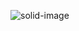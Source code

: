 ![solid-image](https://user-images.githubusercontent.com/16636086/233296545-2651e950-9e1a-4d3e-bd21-5ebd061a57be.png)

